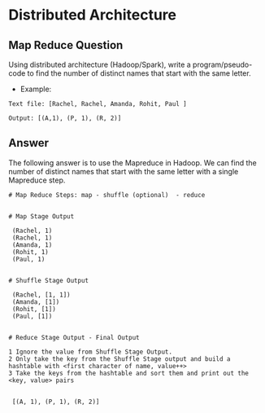 # Distributed Architecture

## Map Reduce Question


Using distributed architecture (Hadoop/Spark), write a program/pseudo-code to find the number of distinct names that start with the same letter.

* Example:

```
Text file: [Rachel, Rachel, Amanda, Rohit, Paul ]

Output: [(A,1), (P, 1), (R, 2)]
```


## Answer

The following answer is to use the Mapreduce in Hadoop. We can find the number of distinct names that start with the same letter with
a single Mapreduce step. 

```
# Map Reduce Steps: map - shuffle (optional)  - reduce
 
 
# Map Stage Output

 (Rachel, 1)
 (Rachel, 1)
 (Amanda, 1)
 (Rohit, 1)
 (Paul, 1)
 
 
# Shuffle Stage Output

 (Rachel, [1, 1])
 (Amanda, [1])
 (Rohit, [1])
 (Paul, [1])
 
 
# Reduce Stage Output - Final Output

1 Ignore the value from Shuffle Stage Output.
2 Only take the key from the Shuffle Stage output and build a hashtable with <first character of name, value++>
3 Take the keys from the hashtable and sort them and print out the <key, value> pairs


 [(A, 1), (P, 1), (R, 2)]
```

